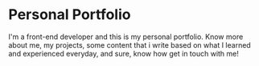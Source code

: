 # Personal Portfolio
I'm a front-end developer and this is my personal portfolio. Know more about me, my projects, some content that i write based on what I learned and experienced everyday, and sure, know how get in touch with me!


